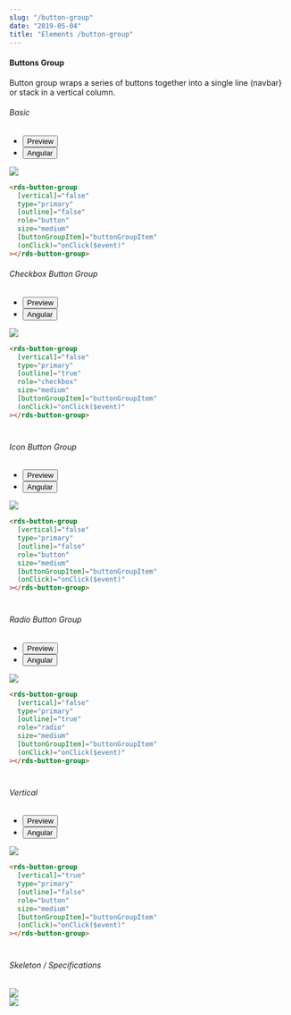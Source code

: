 ```yaml
---
slug: "/button-group"
date: "2019-05-04"
title: "Elements /button-group"
---
```


<!-- CSS only -->
<link href="https://cdn.jsdelivr.net/npm/bootstrap@5.1.3/dist/css/bootstrap.min.css" rel="stylesheet" integrity="sha384-1BmE4kWBq78iYhFldvKuhfTAU6auU8tT94WrHftjDbrCEXSU1oBoqyl2QvZ6jIW3" crossorigin="anonymous">
<link rel="stylesheet" href="../../../../../../../raaghu/src/assets/css/style-elements.css">
<link rel="stylesheet" href="../../../../../../../raaghu/src/assets/css/main.css">

#### Buttons Group

<p class="checkbox-def">Button group wraps a series of buttons together into a single line (navbar} or stack in a vertical column.</p>

<section class="py-4">
    <h6>Basic</h6>
    <div class="py-3">
      <div class="cust-tabs">
        <ul class="nav nav-tabs" id="myTab" role="tablist">
          <li class="nav-item" role="presentation">
            <button class="nav-link active" id="PreviewBasic-tab" data-bs-toggle="tab" data-bs-target="#PreviewBasic" type="button" role="tab" aria-controls="PreviewBasic" aria-selected="true">Preview </button>
          </li>
          <li class="nav-item" role="presentation">
            <button class="nav-link" id="AngularBasic-tab" data-bs-toggle="tab" data-bs-target="#AngularBasic" type="button" role="tab" aria-controls="AngularBasic" aria-selected="false"><i class="bi bi-code-slash" style="font-size:1.0rem"></i>Angular</button>
          </li>
        </ul>
      </div>
      <div class="tab-content card border" id="myTabContent">
        <div class="tab-pane fade show active" id="PreviewBasic" role="tabpanel" aria-labelledby="PreviewBasic-tab">
          <div class="contents  p-5">
            <div class="row">
            <div class="col-md-12">
               <img src="/images/button-group-basic.png">
                </div>
            </div>
          </div>
        </div>
        <div class="tab-pane fade show" id="AngularBasic" role="tabpanel" aria-labelledby="AngularBasic-tab">
          <div class="contents bg-code">
<div class="row  m-0 ">

```html
<rds-button-group
  [vertical]="false"
  type="primary"
  [outline]="false"
  role="button"
  size="medium"
  [buttonGroupItem]="buttonGroupItem"
  (onClick)="onClick($event)"
></rds-button-group>
```

</div>
          </div>
        </div>
      </div>
    </div>
  </section>



<!-- Checkbox Button Group -->
<section class="py-4" style="margin-bottom: 40px">
    <h6>Checkbox Button Group</h6>
    <div class="py-3">
      <div class="cust-tabs">
        <ul class="nav nav-tabs" id="myTab" role="tablist">
          <li class="nav-item" role="presentation">
            <button class="nav-link active" id="PreviewCheckboxButton-tab" data-bs-toggle="tab" data-bs-target="#PreviewCheckboxButton" type="button" role="tab" aria-controls="PreviewCheckboxButton" aria-selected="true">Preview </button>
          </li>
          <li class="nav-item" role="presentation">
            <button class="nav-link" id="AngularCheckboxButton-tab" data-bs-toggle="tab" data-bs-target="#AngularCheckboxButton" type="button" role="tab" aria-controls="AngularCheckboxButton" aria-selected="false"><i class="bi bi-code-slash" style="font-size:1.0rem"></i>Angular</button>
          </li>
        </ul>
      </div>
      <div class="tab-content card border" id="myTabContent">
        <div class="tab-pane fade show active" id="PreviewCheckboxButton" role="tabpanel" aria-labelledby="PreviewCheckboxButton-tab">
          <div class="contents  p-5">
            <div class="row">
            <div class="col-md-12">
                   <img src="/images/button-group-checkbox.png">
                    </div>
               </div>
          </div>
        </div>
        <div class="tab-pane fade show" id="AngularCheckboxButton" role="tabpanel" aria-labelledby="AngularCheckboxButton-tab">
          <div class="contents bg-code">
<div class="row  m-0 ">

```html
<rds-button-group
  [vertical]="false"
  type="primary"
  [outline]="true"
  role="checkbox"
  size="medium"
  [buttonGroupItem]="buttonGroupItem"
  (onClick)="onClick($event)"
></rds-button-group>
```

</div>
          </div>
        </div>
      </div>
    </div>
  </section>


<section class="py-4" style="margin-bottom: 40px">
    <h6>Icon Button Group</h6>
    <div class="py-3">
      <div class="cust-tabs">
        <ul class="nav nav-tabs" id="myTab" role="tablist">
          <li class="nav-item" role="presentation">
            <button class="nav-link active" id="PreviewIcon-tab" data-bs-toggle="tab" data-bs-target="#PreviewIcon" type="button" role="tab" aria-controls="PreviewIcon" aria-selected="true">Preview </button>
          </li>
          <li class="nav-item" role="presentation">
            <button class="nav-link" id="AngularIcon-tab" data-bs-toggle="tab" data-bs-target="#AngularIcon" type="button" role="tab" aria-controls="AngularIcon" aria-selected="false"><i class="bi bi-code-slash" style="font-size:1.0rem"></i>Angular</button>
          </li>
        </ul>
      </div>
      <div class="tab-content card border" id="myTabContent">
        <div class="tab-pane fade show active" id="PreviewIcon" role="tabpanel" aria-labelledby="PreviewIcon-tab">
          <div class="contents  p-5">
            <div class="row">
            <div class="col-md-12">
                   <img src="/images/button-group-with-icon.png">
                    </div>
            </div>
          </div>
        </div>
        <div class="tab-pane fade show" id="AngularIcon" role="tabpanel" aria-labelledby="AngularIcon-tab">
          <div class="contents bg-code">
<div class="row  m-0 ">

```html
<rds-button-group
  [vertical]="false"
  type="primary"
  [outline]="false"
  role="button"
  size="medium"
  [buttonGroupItem]="buttonGroupItem"
  (onClick)="onClick($event)"
></rds-button-group>
```

</div>
          </div>
        </div>
      </div>
    </div>
  </section>


<section class="py-4" style="margin-bottom: 40px">
    <h6>Radio Button Group</h6>
    <div class="py-3">
      <div class="cust-tabs">
        <ul class="nav nav-tabs" id="myTab" role="tablist">
          <li class="nav-item" role="presentation">
            <button class="nav-link active" id="PreviewRadio-tab" data-bs-toggle="tab" data-bs-target="#PreviewRadio" type="button" role="tab" aria-controls="PreviewRadio" aria-selected="true">Preview </button>
          </li>
          <li class="nav-item" role="presentation">
            <button class="nav-link" id="AngularRadio-tab" data-bs-toggle="tab" data-bs-target="#AngularRadio" type="button" role="tab" aria-controls="AngularRadio" aria-selected="false"><i class="bi bi-code-slash" style="font-size:1.0rem"></i>Angular</button>
          </li>
        </ul>
      </div>
      <div class="tab-content card border" id="myTabContent">
        <div class="tab-pane fade show active" id="PreviewRadio" role="tabpanel" aria-labelledby="PreviewRadio-tab">
          <div class="contents  p-5">
            <div class="row">
            <div class="col-md-12">
                   <img src="/images/button-group-radio-button.png">
                    </div>
            </div>
          </div>
        </div>
        <div class="tab-pane fade show" id="AngularRadio" role="tabpanel" aria-labelledby="AngularRadio-tab">
          <div class="contents bg-code">
<div class="row  m-0 ">

```html
<rds-button-group
  [vertical]="false"
  type="primary"
  [outline]="true"
  role="radio"
  size="medium"
  [buttonGroupItem]="buttonGroupItem"
  (onClick)="onClick($event)"
></rds-button-group>
```

</div>
          </div>
        </div>
      </div>
    </div>
  </section>

<section class="py-4" style="margin-bottom: 40px">
    <h6>Vertical</h6>
    <div class="py-3">
      <div class="cust-tabs">
        <ul class="nav nav-tabs" id="myTab" role="tablist">
          <li class="nav-item" role="presentation">
            <button class="nav-link active" id="PreviewVertical-tab" data-bs-toggle="tab" data-bs-target="#PreviewVertical" type="button" role="tab" aria-controls="PreviewVertical" aria-selected="true">Preview </button>
          </li>
          <li class="nav-item" role="presentation">
            <button class="nav-link" id="AngularVertical-tab" data-bs-toggle="tab" data-bs-target="#AngularVertical" type="button" role="tab" aria-controls="AngularVertical" aria-selected="false"><i class="bi bi-code-slash" style="font-size:1.0rem"></i>Angular</button>
          </li>
        </ul>
      </div>
      <div class="tab-content card border" id="myTabContent">
        <div class="tab-pane fade show active" id="PreviewVertical" role="tabpanel" aria-labelledby="PreviewVertical-tab">
          <div class="contents  p-5">
            <div class="row">
            <div class="col-md-12">
                   <img src="/images/button-group-vertical-group.png">
                    </div>
            </div>
          </div>
        </div>
        <div class="tab-pane fade show" id="AngularVertical" role="tabpanel" aria-labelledby="AngularVertical-tab">
          <div class="contents bg-code">
<div class="row  m-0 ">

```html
<rds-button-group
  [vertical]="true"
  type="primary"
  [outline]="false"
  role="button"
  size="medium"
  [buttonGroupItem]="buttonGroupItem"
  (onClick)="onClick($event)"
></rds-button-group>
```

</div>
          </div>
        </div>
      </div>
    </div>
  </section>





<!-- Skeleton / Specifications -->
<section class="py-4">
                        <h6>
                           Skeleton / Specifications
                        </h6>
                        <div class="py-3">
                              <!-- Tab panes -->
                              <div class="">
                                 <div class="row">
                                    <div class="col-md-6">
                                       <img src="https://portal.raaghu.io/images/components/_button-group/_btn-group1.png" class="img-fluid">
                                    </div>
                                    <div class="col-md-6 ">
                                       <img src="https://portal.raaghu.io/images/components/_button-group/_btn-group2.png" class="img-fluid">
                                    </div>
                                 </div>
                              </div>
                        </div>
                     </section>




<!-- JavaScript Bundle with Popper -->
<script src="https://cdn.jsdelivr.net/npm/bootstrap@5.1.3/dist/js/bootstrap.bundle.min.js" integrity="sha384-ka7Sk0Gln4gmtz2MlQnikT1wXgYsOg+OMhuP+IlRH9sENBO0LRn5q+8nbTov4+1p" crossorigin="anonymous"></script>
